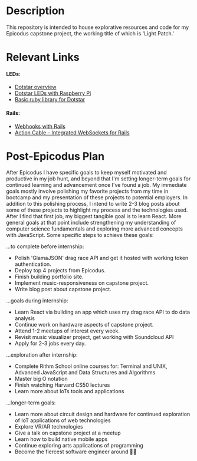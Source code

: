 # Description
This repository is intended to house explorative resources and code for my Epicodus capstone project, the working title of which is 'Light Patch.'

# Relevant Links
#### LEDs:
* [Dotstar overview](https://learn.adafruit.com/adafruit-dotstar-leds?view=all)
* [Dotstar LEDs with Raspberry Pi](https://medium.com/@mattmazzola/using-adafruit-dotstar-led-strips-with-raspberry-pi-or-remotely-controlling-raspberry-pi-from-2d20b1792047)
* [Basic ruby library for Dotstar](https://github.com/matl33t/apa102_rbpi)

#### Rails:
* [Webhooks with Rails](https://benediktdeicke.com/2017/09/sending-webhooks-with-rails/)
* [Action Cable – Integrated WebSockets for Rails
](https://github.com/rails/rails/tree/master/actioncable)



# Post-Epicodus Plan
After Epicodus I have specific goals to keep myself motivated and productive in my job hunt, and beyond that I'm setting longer-term goals for continued learning and advancement once I've found a job. My immediate goals mostly involve polishing my favorite projects from my time in bootcamp and my presentation of these projects to potential employers. In addition to this polishing process, I intend to write 2-3 blog posts about some of these projects to highlight my process and the technologies used. After I find that first job, my biggest tangible goal is to learn React. More general goals at that point include strengthening my understanding of computer science fundamentals and exploring more advanced concepts with JavaScript. Some specific steps to achieve these goals:

...to complete before internship:
* Polish 'GlamaJSON' drag race API and get it hosted with working token authentication.
* Deploy top 4 projects from Epicodus.
* Finish building portfolio site.
* Implement music-responsiveness on capstone project.
* Write blog post about capstone project.

...goals during internship:
* Learn React via building an app which uses my drag race API to do data analysis
* Continue work on hardware aspects of capstone project.
* Attend 1-2 meetups of interest every week.
* Revisit music visualizer project, get working with Soundcloud API
* Apply for 2-3 jobs every day.

...exploration after internship:
* Complete Rithm School online courses for: Terminal and UNIX, Advanced JavaScript and Data Structures and Algorithms
* Master big O notation
* Finish watching Harvard CS50 lectures
* Learn more about IoTs tools and applications


...longer-term goals:
* Learn more about circuit design and hardware for continued exploration of IoT applications of web technologies
* Explore VR/AR technologies
* Give a talk on capstone project at a meetup
* Learn how to build native mobile apps
* Continue exploring arts applications of programming
* Become the fiercest software engineer around 💁🏼
